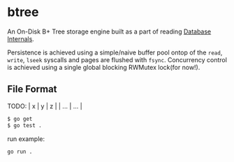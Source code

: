 # btree

An On-Disk B+ Tree storage engine built as a part of reading [Database Internals](https://www.databass.dev/).

Persistence is achieved using a simple/naive buffer pool ontop of the `read`, `write`, `lseek` syscalls and pages are flushed with `fsync`.
Concurrency control is achieved using a single global blocking RWMutex lock(for now!).

## File Format
TODO:
| x | y | z |
| ... | ... |

```bash
$ go get
$ go test .
```

run example:
```
go run .
```

